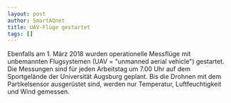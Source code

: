```yaml
---
layout: post
author: SmartAQnet
title: UAV-Flüge gestartet
tags: []
---
```

Ebenfalls am 1. März 2018 wurden operationelle Messflüge mit unbemannten Flugsystemen (UAV = "unmanned aerial vehicle") gestartet. Die Messungen sind für jeden Arbeitstag um 7.00 Uhr auf dem Sportgelände der Universität Augsburg geplant. Bis die Drohnen mit dem Partikelsensor ausgerüstet sind, werden nur Temperatur, Luftfeuchtigkeit und Wind gemessen.
